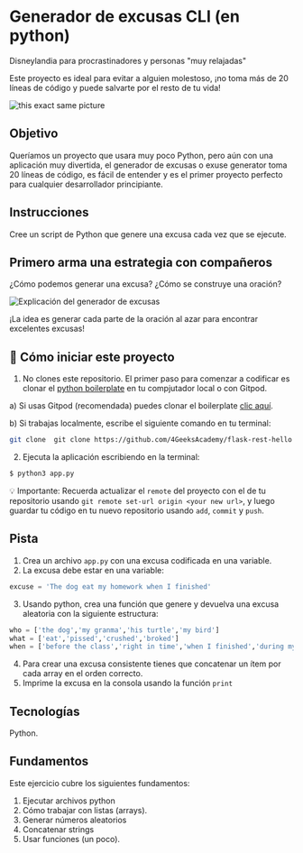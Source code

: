 <!--hide-->
# Generador de excusas CLI (en python)
<!--endhide-->

Disneylandia para procrastinadores y personas "muy relajadas"

Este proyecto es ideal para evitar a alguien molestoso, ¡no toma más de 20 líneas de código y puede salvarte por el resto de tu vida!

![this exact same picture](https://github.com/breatheco-de/exercise-excuse-generator-python-cli/blob/master/preview.gif?raw=true)

## Objetivo

Queríamos un proyecto que usara muy poco Python, pero aún con una aplicación muy divertida, el generador de excusas o exuse generator toma 20 líneas de código, es fácil de entender y es el primer proyecto perfecto para cualquier desarrollador principiante.

## Instrucciones

Cree un script de Python que genere una excusa cada vez que se ejecute.

## Primero arma una estrategia con compañeros

¿Cómo podemos generar una excusa? ¿Cómo se construye una oración?

![Explicación del generador de excusas](https://github.com/breatheco-de/tutorial-project-excuse-generator-javascript/blob/master/explanation.gif?raw=true)

¡La idea es generar cada parte de la oración al azar para encontrar excelentes excusas!

<onlyfor saas="false" withBanner="false">
  
## 🌱  Cómo iniciar este proyecto


1. No clones este repositorio. El primer paso para comenzar a codificar es clonar el [python boilerplate](https://github.com/4GeeksAcademy/flask-rest-hello) en tu compjutador local o con Gitpod.

a) Si usas Gitpod (recomendada) puedes clonar el boilerplate [clic aquí](https://github.com/4GeeksAcademy/flask-rest-hello).

b) Si trabajas localmente, escribe el siguiente comando en tu terminal: 
```sh
git clone  git clone https://github.com/4GeeksAcademy/flask-rest-hello
```

2. Ejecuta la aplicación escribiendo en la terminal:

```bash
$ python3 app.py
```

💡 Importante: Recuerda actualizar el `remote` del proyecto con el de tu repositorio usando `git remote set-url origin <your new url>`, y luego guardar tu código en tu nuevo repositorio usando `add`, `commit` y `push`.

</onlyfor>

## Pista

1. Crea un archivo `app.py` con una excusa codificada en una variable.
2. La excusa debe estar en una variable:
```python
excuse = 'The dog eat my homework when I finished'
```
3. Usando python, crea una función que genere y devuelva una excusa aleatoria con la siguiente estructura:
```python
who = ['the dog','my granma','his turtle','my bird']
what = ['eat','pissed','crushed','broked']
when = ['before the class','right in time','when I finished','during my lunch','while I was praying']
```
4. Para crear una excusa consistente tienes que concatenar un ítem por cada array en el orden correcto.
5. Imprime la excusa en la consola usando la función `print`


## Tecnologías

Python.

## Fundamentos

Este ejercicio cubre los siguientes fundamentos:

1. Ejecutar archivos python
2. Cómo trabajar con listas (arrays).
3. Generar números aleatorios
4. Concatenar strings
5. Usar funciones (un poco).
